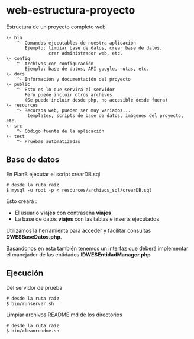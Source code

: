 # web-estructura-proyecto
Estructura de un proyecto completo web

```
\- bin
    ^- Comandos ejecutables de nuestra aplicación
       Ejemplo: limpiar base de datos, crear base de datos,
                crar administrador web, etc.
\- config
    ^- Archivos con configuración
       Ejemplo: base de datos, API google, rutas, etc.
\- docs
    ^- Información y documentación del proyecto
\- public
    ^- Esto es lo que servirá el servidor
       Pero puede incluir otros archivos
       (Se puede incluir desde php, no accesible desde fuera)
\- resources
    ^- Recursos web, pueden ser muy variados...
        templates, scripts de base de datos, imágenes del proyecto, etc.
\- src
    ^- Código fuente de la aplicación
\- test
    ^- Pruebas automatizadas
```

## Base de datos

En PlanB ejecutar el script crearDB.sql
```
# desde la ruta raíz
$ mysql -u root -p < resources/archivos_sql/crearDB.sql
```
Esto creará :
- El usuario **viajes** con contraseña **viajes** 
- La base de datos **viajes** con las tablas e inserts ejecutados


Utilizamos la herramienta para acceder y facilitar consultas **DWESBaseDatos.php**.

Basándonos en esta también tenemos un interfaz que deberá implementar el manejador de las entidades **IDWESEntidadManager.php**

## Ejecución

Del servidor de prueba
```
# desde la ruta raíz
$ bin/runserver.sh
```

Limpiar archivos README.md de los directorios
```
# desde la ruta raíz
$ bin/cleanreadme.sh
```
